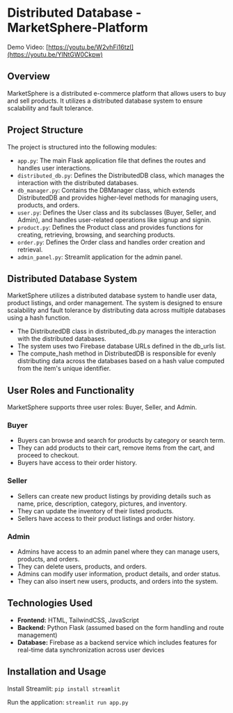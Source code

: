 # Distributed Database - MarketSphere-Platform
Demo Video: [https://youtu.be/W2vhFi16tzI](https://youtu.be/YlNtGW0Ckpw)

## Overview
MarketSphere is a distributed e-commerce platform that allows users to buy and sell products. It utilizes a distributed database system to ensure scalability and fault tolerance.


## Project Structure
The project is structured into the following modules:

- `app.py`: The main Flask application file that defines the routes and handles user interactions.
- `distributed_db.py`: Defines the DistributedDB class, which manages the interaction with the distributed databases.
- `db_manager.py`: Contains the DBManager class, which extends DistributedDB and provides higher-level methods for managing users, products, and orders.
- `user.py`: Defines the User class and its subclasses (Buyer, Seller, and Admin), and handles user-related operations like signup and signin.
- `product.py`: Defines the Product class and provides functions for creating, retrieving, browsing, and searching products.
- `order.py`: Defines the Order class and handles order creation and retrieval.
- `admin_panel.py`: Streamlit application for the admin panel.

## Distributed Database System
MarketSphere utilizes a distributed database system to handle user data, product listings, and order management. The system is designed to ensure scalability and fault tolerance by distributing data across multiple databases using a hash function.

- The DistributedDB class in distributed_db.py manages the interaction with the distributed databases.
- The system uses two Firebase database URLs defined in the db_urls list.
- The compute_hash method in DistributedDB is responsible for evenly distributing data across the databases based on a hash value computed from the item's unique identifier.


## User Roles and Functionality
MarketSphere supports three user roles: Buyer, Seller, and Admin.

### Buyer

- Buyers can browse and search for products by category or search term.
- They can add products to their cart, remove items from the cart, and proceed to checkout.
- Buyers have access to their order history.

### Seller

- Sellers can create new product listings by providing details such as name, price, description, category, pictures, and inventory.
- They can update the inventory of their listed products.
- Sellers have access to their product listings and order history.

### Admin

- Admins have access to an admin panel where they can manage users, products, and orders.
- They can delete users, products, and orders.
- Admins can modify user information, product details, and order status.
- They can also insert new users, products, and orders into the system.


## Technologies Used
- **Frontend:** HTML, TailwindCSS, JavaScript
- **Backend:** Python Flask (assumed based on the form handling and route management)
- **Database:** Firebase as a backend service which includes features for real-time data synchronization across user devices


## Installation and Usage
Install Streamlit: `pip install streamlit`

Run the application: `streamlit run app.py`

